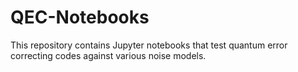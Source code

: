 # QEC-Notebooks
This repository contains Jupyter notebooks that test quantum error correcting codes against various noise models. 
